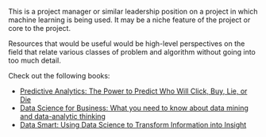 This is a project manager or similar leadership position on a project in which machine learning is being used. It may be a niche feature of the project or core to the project.

Resources that would be useful would be high-level perspectives on the field that relate various classes of problem and algorithm without going into too much detail.

Check out the following books:

-   [Predictive Analytics: The Power to Predict Who Will Click, Buy, Lie, or Die](https://amzn.to/31UcgYY)
-   [Data Science for Business: What you need to know about data mining and data-analytic thinking](https://amzn.to/3askDif)
-   [Data Smart: Using Data Science to Transform Information into Insight](https://amzn.to/2Y0HuMX)